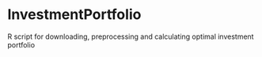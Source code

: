 # InvestmentPortfolio
R script for downloading, preprocessing and calculating optimal investment portfolio
